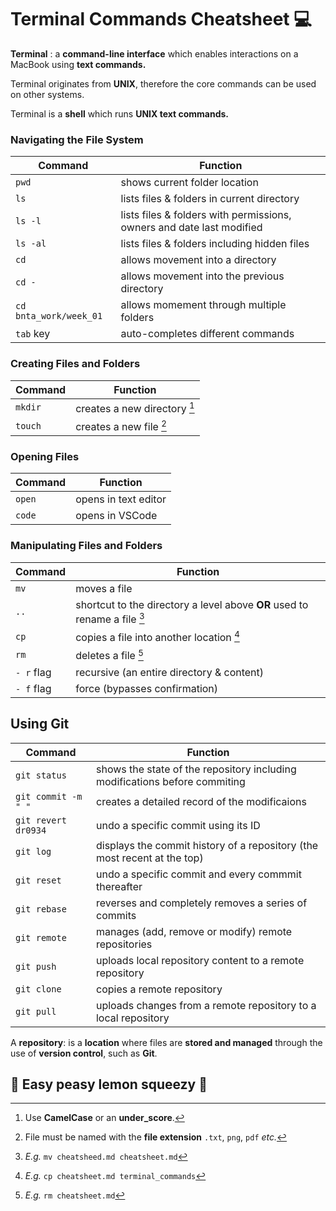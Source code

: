 # Terminal Commands Cheatsheet 💻

**Terminal**
: a **command-line interface** which enables interactions on a MacBook using **text commands.**

Terminal originates from **UNIX**, therefore the core commands can be used on other systems.

Terminal is a **shell** which runs **UNIX text commands.**

### Navigating the File System
| Command | Function |
|----------|----------|
| `pwd` | shows current folder location |
| `ls` | lists files & folders in current directory |
| `ls -l` | lists files & folders with permissions, owners and date last modified|
| `ls -al` | lists files & folders including hidden files |
| `cd` | allows movement into a directory |
| `cd -` | allows movement into the previous directory |
| `cd bnta_work/week_01` | allows momement through multiple folders |
| `tab` key | auto-completes different commands |

### Creating Files and Folders
| Command | Function |
|----------|----------|
| `mkdir` | creates a new directory [^1] |
| `touch` | creates a new file [^2] |

### Opening Files 
| Command | Function |
|----------|----------|
| `open` | opens in text editor |
| `code` | opens in VSCode |

### Manipulating Files and Folders
| Command | Function |
|----------|----------|
| `mv` | moves a file |
| `..` | shortcut to the directory a level above **OR** used to rename a file [^3] |
| `cp` | copies a file into another location [^4] |
| `rm` | deletes a file [^5] |
| `- r` flag| recursive (an entire directory & content) |
| `- f` flag| force (bypasses confirmation) | 

[^1]: Use **CamelCase** or an **under_score**.

[^2]: File must be named with the **file extension** `.txt`, `png`, `pdf` *etc.*

[^3]: *E.g.* `mv cheatsheed.md cheatsheet.md`

[^4]: *E.g.* `cp cheatsheet.md terminal_commands`

[^5]: *E.g.* `rm cheatsheet.md`

## Using Git
| Command | Function |
|----------|----------|
| `git status` | shows the state of the repository including modifications before commiting |
| `git commit -m " "` | creates a detailed record of the modificaions |
|`git revert dr0934` | undo a specific commit using its ID |
| `git log` | displays the commit history of a repository (the most recent at the top) |
| `git reset` | undo a specific commit and every commmit thereafter |
| `git rebase` | reverses and completely removes a series of commits |
| `git remote` | manages (add, remove or modify) remote repositories |
| `git push` | uploads local repository content to a remote repository |
| `git clone` | copies a remote repository |
| `git pull` | uploads changes from a remote repository to a local repository | 

A **repository**:
is a **location** where files are **stored and managed** through the use of **version control**, such as **Git**. 

## 🍋 Easy peasy lemon squeezy 🍋